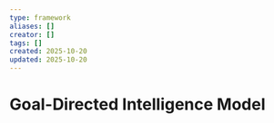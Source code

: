 ```yaml
---
type: framework
aliases: []
creator: []
tags: []
created: 2025-10-20
updated: 2025-10-20
---
```


# Goal-Directed Intelligence Model


